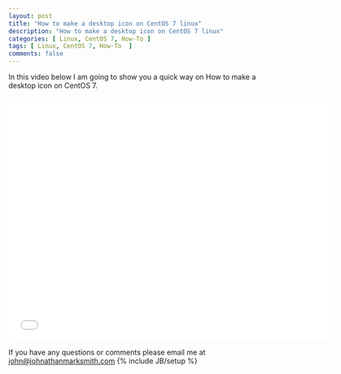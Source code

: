 ```yaml
---
layout: post
title: "How to make a desktop icon on CentOS 7 linux"
description: "How to make a desktop icon on CentOS 7 linux"
categories: [ Linux, CentOS 7, How-To ]
tags: [ Linux, CentOS 7, How-To  ]
comments: false 
---
```


In this video below I am going to show you a quick way on How to make a desktop icon on CentOS 7.


<object width="640" height="480">
<param name="movie" value="//www.youtube.com/v/8oxnSeAmRN0?hl=en_US&amp;version=3">
<param name="allowFullScreen" value="true">
<param name="allowscriptaccess" value="always">
<embed src="//www.youtube.com/v/8oxnSeAmRN0?hl=en_US&amp;version=3" type="application/x-shockwave-flash" width="640" height="480" allowscriptaccess="always" allowfullscreen="true"></object>


If you have any questions or comments please email me at <a href="mailto:john@johnathanmarksmith.com">john@johnathanmarksmith.com</a>
{% include JB/setup %}
